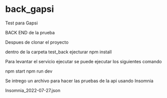 # back_gapsi
Test para Gapsi



BACK END de la prueba

Despues de clonar el proyecto

dentro de la carpeta test_back ejecturar 
  npm install
  
Para levantar el servicio ejecutar se puede ejecutar los siguientes comando

  npm start 
  npm run dev
  

Se intrego un archivo para hacer las pruebas de la api usando Insomnia

Insomnia_2022-07-27.json



